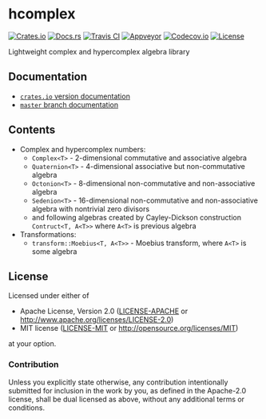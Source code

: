 # hcomplex

[![Crates.io][crates_badge]][crates]
[![Docs.rs][docs_badge]][docs]
[![Travis CI][travis_badge]][travis]
[![Appveyor][appveyor_badge]][appveyor]
[![Codecov.io][codecov_badge]][codecov]
[![License][license_badge]][license]

[crates_badge]: https://img.shields.io/crates/v/hcomplex.svg
[docs_badge]: https://docs.rs/hcomplex/badge.svg
[travis_badge]: https://api.travis-ci.org/nthend/hcomplex.svg
[appveyor_badge]: https://ci.appveyor.com/api/projects/status/github/nthend/hcomplex?branch=master&svg=true
[codecov_badge]: https://codecov.io/gh/nthend/hcomplex/graphs/badge.svg
[license_badge]: https://img.shields.io/crates/l/hcomplex.svg

[crates]: https://crates.io/crates/hcomplex
[docs]: https://docs.rs/hcomplex
[travis]: https://travis-ci.org/nthend/hcomplex
[appveyor]: https://ci.appveyor.com/project/nthend/hcomplex
[codecov]: https://codecov.io/gh/nthend/hcomplex
[license]: #license

Lightweight complex and hypercomplex algebra library

## Documentation

+ [`crates.io` version documentation](https://docs.rs/hcomplex)
+ [`master` branch documentation](https://nthend.github.io/hcomplex/target/doc/hcomplex/index.html)

## Contents

+ Complex and hypercomplex numbers:
  + `Complex<T>` - 2-dimensional commutative and associative algebra
  + `Quaternion<T>` - 4-dimensional associative but non-commutative algebra
  + `Octonion<T>` - 8-dimensional non-commutative and non-associative algebra
  + `Sedenion<T>` - 16-dimensional non-commutative and non-associative algebra with nontrivial zero divisors
  + and following algebras created by Cayley-Dickson construction `Contruct<T, A<T>>` where `A<T>` is previous algebra
+ Transformations:
  + `transform::Moebius<T, A<T>>` - Moebius transform, where `A<T>` is some algebra

## License

Licensed under either of

 * Apache License, Version 2.0 ([LICENSE-APACHE](LICENSE-APACHE) or http://www.apache.org/licenses/LICENSE-2.0)
 * MIT license ([LICENSE-MIT](LICENSE-MIT) or http://opensource.org/licenses/MIT)

at your option.

### Contribution

Unless you explicitly state otherwise, any contribution intentionally submitted
for inclusion in the work by you, as defined in the Apache-2.0 license, shall be dual licensed as above, without any
additional terms or conditions.

